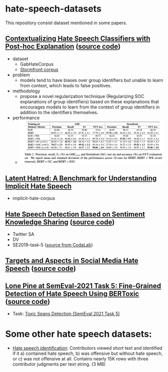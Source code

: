 # hate-speech-datasets
This repository consist dataset mentioned in some papers. 
## [Contextualizing Hate Speech Classifiers with Post-hoc Explanation](https://arxiv.org/abs/2005.02439) ([source code](https://github.com/BrendanKennedy/contextualizing-hate-speech-models-with-explanations))
* dataset
  - GabHateCorpus
  - [Stormfront corpus](https://github.com/aitor-garcia-p/hate-speech-dataset)
* problem
  - models tend to have biases over group identifiers but unable to learn from context, which leads to false positives.
* methodology
  - propose a novel regularization technique (Regularizing SOC explanations of group identifiers) based on these explanations that encourages models to learn from the context of group identifiers in addition to the identifiers themselves.
* performance
  - ![](https://github.com/liuchaoqun/hate-speech-datasets/blob/main/figs/contextualizing.png?raw=true)

## [Latent Hatred: A Benchmark for Understanding Implicit Hate Speech](https://arxiv.org/abs/2109.05322)
  - implicit-hate-corpus

## [Hate Speech Detection Based on Sentiment Knowledge Sharing](https://aclanthology.org/2021.acl-long.556/) ([source code](https://github.com/1783696285/SKS))
  - Twitter SA
  - DV
  - SE2019-task-5 ([source from CodaLab](https://competitions.codalab.org/competitions/19935#learn_the_details))

## [Targets and Aspects in Social Media Hate Speech](https://aclanthology.org/2021.woah-1.19.pdf) ([source code](https://github.com/TalnUPF/HateSpeechTargetsAspects))

## [Lone Pine at SemEval-2021 Task 5: Fine-Grained Detection of Hate Speech Using BERToxic](https://arxiv.org/abs/2104.03506) ([source code](https://github.com/Yakoob-Khan/Toxic-Spans-Detection))
  - Task: [Toxic Spans Detection (SemEval 2021 Task 5)](https://github.com/ipavlopoulos/toxic_spans)


# Some other hate speech datasets: 
* [Hate speech identification](https://github.com/t-davidson/hate-speech-and-offensive-language): Contributors viewed short text and identified if it a) contained hate speech, b) was offensive but without hate speech, or c) was not offensive at all. Contains nearly 15K rows with three contributor judgments per text string. (3 MB)

